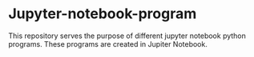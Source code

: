 # Jupyter-notebook-program
This repository serves the purpose of different jupyter notebook python programs.
These programs are created in Jupiter Notebook.
